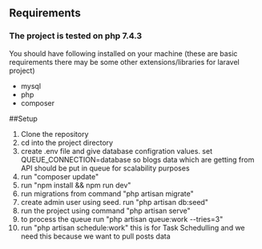 ## Requirements
### The project is tested on php 7.4.3
You should have following installed on your machine (these are basic 
requirements there may be some other extensions/libraries for laravel project)
 * mysql
 * php
 * composer
 
##Setup
1) Clone the repository
2) cd into the project directory
3) create .env file and give database configration values. set QUEUE_CONNECTION=database so blogs data 
   which are getting from API should be put in queue for scalability purposes
4) run "composer update"
5) run "npm install && npm run dev"
6) run migrations from command "php artisan migrate"
7) create admin user using seed. run "php artisan db:seed"
8) run the project using command "php artisan serve"
9) to process the queue run "php artisan queue:work --tries=3"
10) run "php artisan schedule:work" this is for Task Schedulling and we need 
   this because we want to pull posts data
